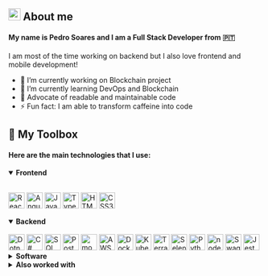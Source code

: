 ## <img width="24px" src="https://media.tenor.com/images/f580b40a349dcb2d7cb93573e2329061/tenor.gif"> About me

#### My name is Pedro Soares and I am a Full Stack Developer from 🇵🇹

I am most of the time working on backend but I also love frontend and mobile development!

- 🔭 I’m currently working on Blockchain project
- 🌱 I’m currently learning DevOps and Blockchain
- 💯 Advocate of readable and maintainable code
- ⚡ Fun fact: I am able to transform caffeine into code

## 🧰 My Toolbox

#### Here are the main **technologies** that I use:

<details open>
  <summary><b>Frontend</b></summary>
  <br>
  <p>
    <img width ='32px' title="React" src ='https://raw.githubusercontent.com/rahulbanerjee26/githubAboutMeGenerator/main/icons/reactjs.svg'>
    <img width ='32px' title="Angular" src ='https://raw.githubusercontent.com/rahulbanerjee26/githubAboutMeGenerator/main/icons/angularjs.svg'>
    <img width ='32px' title="Javascript" src ='https://raw.githubusercontent.com/rahulbanerjee26/githubAboutMeGenerator/main/icons/javascript.svg'>  
    <img width ='32px' title="Typescript" src ='https://raw.githubusercontent.com/rahulbanerjee26/githubAboutMeGenerator/main/icons/typescript.svg'>  
    <img width ='32px' title="HTML5" src ='https://raw.githubusercontent.com/rahulbanerjee26/githubAboutMeGenerator/main/icons/html.svg'>    
    <img width ='32px' title="CSS3" src ='https://raw.githubusercontent.com/rahulbanerjee26/githubAboutMeGenerator/main/icons/css.svg'>
  </p>
</details>

<details open>
  <summary><b>Backend</b></summary>
  <br>
  <img width ='32px' title="Dotnet" src ='https://raw.githubusercontent.com/rahulbanerjee26/githubAboutMeGenerator/main/icons/dotnet.svg'>
  <img width ='32px' title="C#" src ='https://raw.githubusercontent.com/jmnote/z-icons/master/svg/csharp.svg'>
  <img width ='32px' title="SQL Server" src ='https://img.icons8.com/color/32/000000/microsoft-sql-server.png'>
  <img width ='32px' title="PostgreSQL" src ='https://raw.githubusercontent.com/rahulbanerjee26/githubAboutMeGenerator/main/icons/postgresql.svg'>
  <img width ='32px' title="mongoDB" src ='https://raw.githubusercontent.com/rahulbanerjee26/githubAboutMeGenerator/main/icons/mongodb.svg'>
  <img width ='32px' title="AWS" src ='https://raw.githubusercontent.com/rahulbanerjee26/githubAboutMeGenerator/main/icons/aws.svg'>
  <img width ='32px' title="Docker" src ='https://raw.githubusercontent.com/rahulbanerjee26/githubAboutMeGenerator/main/icons/docker.svg'>
  <img width ='32px' title="Kubernetes" src ='https://raw.githubusercontent.com/rahulbanerjee26/githubAboutMeGenerator/main/icons/kubernetes.svg'>
  <img width ='32px' title="Terraform" src ='https://www.vectorlogo.zone/logos/terraformio/terraformio-icon.svg'>
  <img width ='32px' title="Selenium" src ='https://raw.githubusercontent.com/rahulbanerjee26/githubAboutMeGenerator/main/icons/selenium.svg'>
  <img width ='32px' title="Python" src ='https://raw.githubusercontent.com/rahulbanerjee26/githubAboutMeGenerator/main/icons/python.svg'>  
  <img width ='32px' title="node.js" src ='https://raw.githubusercontent.com/rahulbanerjee26/githubAboutMeGenerator/main/icons/nodejs.svg'>
  <img width ='32px' title="Swagger" src ='https://seeklogo.com/images/S/swagger-logo-A49F73BAF4-seeklogo.com.png'>
  <img width ='32px' title="Jest" src ='https://raw.githubusercontent.com/rahulbanerjee26/githubAboutMeGenerator/main/icons/jest.svg'>
</details>

<details>
  <summary><b>Software</b></summary>
  <br>
  <img width ='32px' title="Git" src ='https://raw.githubusercontent.com/rahulbanerjee26/githubAboutMeGenerator/main/icons/git.svg'>
  <img width ='32px' title="iTerm" src ='https://cdn.icon-icons.com/icons2/2667/PNG/512/iterm_terminal_icon_161274.png'>
  <img width ='32px' title="Visual Studio Code" src ='https://cdn.worldvectorlogo.com/logos/visual-studio-code-1.svg'>
  <img width ='32px' title="Dbeaver" src ='https://raw.githubusercontent.com/wiki/dbeaver/dbeaver/images/dbeaver-icon-64x64.png'>
  <img width ='32px' title="Postman" src ='https://raw.githubusercontent.com/rahulbanerjee26/githubAboutMeGenerator/main/icons/postman.svg'>
  <img width ='32px' title="Insomnia" src ='https://www.pngitem.com/pimgs/m/463-4634376_insomnia-rest-client-icon-hd-png-download.png'>
  <img width ='32px' title="Trello" src ='https://cdn.iconscout.com/icon/free/png-256/trello-9-722650.png'>
  <img width ='32px' title="Notion" src ='https://upload.wikimedia.org/wikipedia/commons/4/45/Notion_app_logo.png'>
</details>

<details>
  <summary><b>Also worked with</b></summary>
  <br>
  <img width ='32px' title="C" src ='https://raw.githubusercontent.com/jmnote/z-icons/master/svg/c.svg'>
  <img width ='32px' title="C++" src ='https://raw.githubusercontent.com/jmnote/z-icons/master/svg/cpp.svg'>
  <img width ='32px' title="Java" src ='https://raw.githubusercontent.com/rahulbanerjee26/githubAboutMeGenerator/main/icons/java.svg'>
  <img width ='32px' title="Swift" src ='https://raw.githubusercontent.com/abranhe/programming-languages-logos/30a0ecf99188be99a3c75a00efb5be61eca9c382/src/swift/swift.svg'>
  <img width ='32px' title="Prometheus" src ='https://avatars.githubusercontent.com/u/3380462?s=200&v=4'>
  <img width ='32px' title="Grafana" src ='https://w1.pngwing.com/pngs/950/813/png-transparent-github-logo-grafana-influxdb-dashboard-visualization-web-application-installation-data-plugin.png'>
  <img width ='32px' title="graphQL" src ='https://iconape.com/wp-content/png_logo_vector/graphql.png'>
  <img width ='32px' title="socket.io" src ='https://upload.wikimedia.org/wikipedia/commons/thumb/9/96/Socket-io.svg/1200px-Socket-io.svg.png'>
  <img width ='32px' title="Firebase" src ='https://raw.githubusercontent.com/rahulbanerjee26/githubAboutMeGenerator/main/icons/firebase.svg'>
  <img width ='32px' title="Bash" src ='https://raw.githubusercontent.com/jmnote/z-icons/master/svg/bash.svg'>
  <img width ='32px' title="R" src ='https://raw.githubusercontent.com/jmnote/z-icons/master/svg/r.svg'>
  <img width ='32px' title="Ruby" src ='https://raw.githubusercontent.com/rahulbanerjee26/githubAboutMeGenerator/main/icons/ruby.svg'>
  <img width ='32px' title="Styled components" src ='https://avatars.githubusercontent.com/u/20658825?s=200&v=4'>
  <img width ='32px' title="SASS" src ='https://raw.githubusercontent.com/rahulbanerjee26/githubAboutMeGenerator/main/icons/sass.svg'>
  <img width ='32px' title="jQuery" src ='https://cdn.iconscout.com/icon/free/png-256/jquery-7-1175152.png'>
</details>

[linkedin]: https://www.linkedin.com/in/pncsoares/
[twitter]: https://www.twitter.com/pncsoares/
[gmail]: mailto:pncsoares@gmail.com
